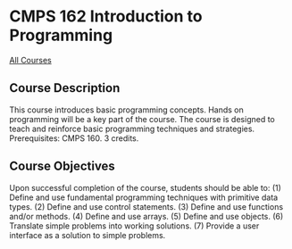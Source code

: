 # CMPS 162 Introduction to Programming

[All Courses](courses)

## Course Description

This course introduces basic programming concepts. Hands on programming will be a key part of the course. The course is designed to teach and reinforce basic programming techniques and strategies. Prerequisites: CMPS 160. 3 credits.

## Course Objectives

Upon successful completion of the course, students should be able to:
(1) Define and use fundamental programming techniques with primitive data types.
(2) Define and use control statements.
(3) Define and use functions and/or methods.
(4) Define and use arrays.
(5) Define and use objects.
(6) Translate simple problems into working solutions.
(7) Provide a user interface as a solution to simple problems.

